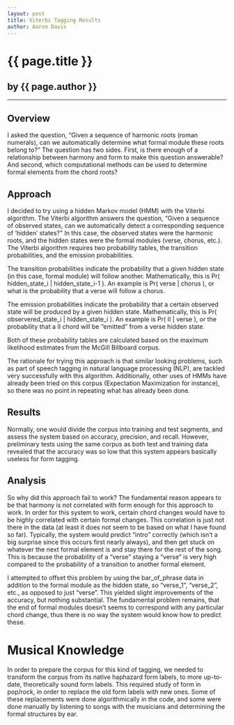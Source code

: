 ```yaml
---
layout: post
title: Viterbi Tagging Results
author: Aaron Davis
---
```


# {{ page.title }} #
## by {{ page.author }} ##

<hr/>

## Overview ##

I asked the question, “Given a sequence of harmonic roots (roman numerals), can we automatically determine what formal module these roots belong to?” The question has two sides. First, is there enough of a relationship between harmony and form to make this question answerable? And second, which computational methods can be used to determine formal elements from the chord roots?

## Approach ##

I decided to try using a hidden Markov model (HMM) with the Viterbi algorithm. The Viterbi algorithm answers the question, “Given a sequence of observed states, can we automatically detect a corresponding sequence of ‘hidden’ states?” In this case, the observed states were the harmonic roots, and the hidden states were the formal modules (verse, chorus, etc.). The Viterbi algorithm requires two probability tables, the transition probabilities, and the emission probabilities.

The transition probabilities indicate the probability that a given hidden state (in this case, formal module) will follow another. Mathematically, this is Pr( hidden\_state\_i | hidden\_state\_i-1 ). An example is Pr( verse | chorus ), or what is the probability that a verse will follow a chorus.

The emission probabilities indicate the probability that a certain observed state will be produced by a given hidden state. Mathematically, this is Pr( observered\_state\_i | hidden\_state\_i ). An example is Pr( II | verse ), or the probability that a II chord will be “emitted” from a verse hidden state.

Both of these probability tables are calculated based on the maximum likelihood estimates from the McGill Billboard corpus.

The rationale for trying this approach is that similar looking problems, such as part of speech tagging in natural language processing (NLP), are tackled very successfully with this algorithm. Additionally, other uses of HMMs have already been tried on this corpus (Expectation Maximization for instance), so there was no point in repeating what has already been done.

## Results ##

Normally, one would divide the corpus into training and test segments, and assess the system based on accuracy, precision, and recall. However, preliminary tests using the same corpus as both test and training data revealed that the accuracy was so low that this system appears basically useless for form tagging.

## Analysis ##

So why did this approach fail to work? The fundamental reason appears to be that harmony is not correlated with form enough for this approach to work. In order for this system to work, certain chord changes would have to be highly correlated with certain formal changes. This correlation is just not there in the data (at least it does not seem to be based on what I have found so far). Typically, the system would predict “intro” correctly (which isn’t a big surprise since this occurs first nearly always), and then get stuck on whatever the next formal element is and stay there for the rest of the song. This is because the probability of a “verse” staying a “verse” is very high compared to the probability of a transition to another formal element.

I attempted to offset this problem by using the bar\_of\_phrase data in addition to the formal module as the hidden state, so “verse\_1”, “verse\_2”, etc., as opposed to just “verse”. This yielded slight improvements of the accuracy, but nothing substantial. The fundamental problem remains, that the end of formal modules doesn’t seems to correspond with any particular chord change, thus there is no way the system would know how to predict these.

# Musical Knowledge ##

In order to prepare the corpus for this kind of tagging, we needed to transform the corpus from its native haphazard form labels, to more up-to-date, theoretically sound form labels. This required study of form in pop/rock, in order to replace the old form labels with new ones. Some of these replacements were done algorithmically in the code, and some were done manually by listening to songs with the musicians and determining the formal structures by ear.


